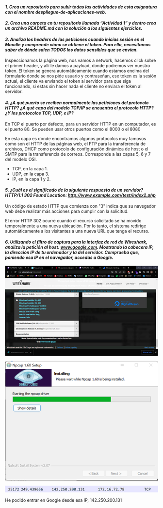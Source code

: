 #### *1. Crea un repositorio para subir todas las actividades de esta asignatura con el nombre despliegue-de-aplicaciones-web.*

#### *2. Crea una carpeta en tu repositorio llamada “Actividad 1” y dentro crea un archivo README.md con la solución a los siguientes ejercicios.*

#### *3. Analiza los headers de las peticiones cuando inicias sesión en el Moodle y comprende cómo se obtiene el token. Para ello, necesitamos saber de dónde salen TODOS los datos sensibles que se envían.*

Inspeccionamos la página web, nos vamos a network, hacemos click sobre el primer header, y allí le damos a payload, donde podremos ver nuestro token. El token se genera automáticamente cuando estamos encima del formulario donde se nos pide usuario y contraseñan, ese token es la sesión actual, el cliente va enviando el token al servidor para que siga funcionando, si estas sin hacer nada el cliente no enviara el token al servidor.

#### *4. ¿A qué puerto se reciben normalmente las peticiones del protocolo HTTP? ¿A qué capa del modelo TCP/IP se encuentra el protocolo HTTP? ¿Y los protocolos TCP, UDP, e IP?*
   En TCP el puerto por defecto, para un servidor HTTP en un computador, es el puerto 80. Se pueden usar otros puertos como el 8000 o el 8080

En esta capa es donde encontramos algunos protocolos muy famosos como son el HTTP de las páginas web, el FTP para la transferencia de archivos, DHCP como protocolo de configuración dinámica de host o el SMTP para la transferencia de correos. Corresponde a las capas 5, 6 y 7 del modelo OSI.

- TCP, en la capa 1. 
- UDP, en la capa 3.
- IP, en la capa 1 y 2.


#### *5. ¿Cuál es el significado de la siguiente respuesta de un servidor? HTTP/1.1 302 Found Location: http://www.example.com/test/index2.php*

Un código de estado HTTP que comienza con "3" indica que su navegador web debe realizar más acciones para cumplir con la solicitud.

El error HTTP 302 ocurre cuando el recurso solicitado se ha movido temporalmente a una nueva ubicación. Por lo tanto, el sistema redirige automáticamente a los visitantes a una nueva URL que tenga el recurso.

#### *6. Utilizando el filtro de captura para la interfaz de red de Wireshark, analiza la petición al host: www.google.com. Mostrando la cabecera IP, la dirección IP de tu ordenador y la del servidor. Comprueba que, poniendo esa IP en el navegador, accedas a Google.*

![img.png](img.png)

![img_1.png](img_1.png)

![img_2.png](img_2.png)

He podido entrar en Google desde esa IP, 142.250.200.131

